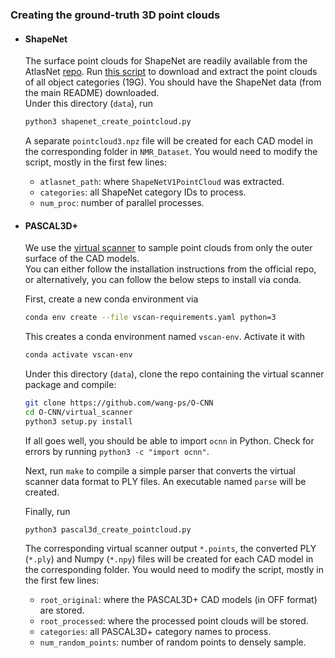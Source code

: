 ### Creating the ground-truth 3D point clouds

- #### ShapeNet
  The surface point clouds for ShapeNet are readily available from the AtlasNet [repo](https://github.com/ThibaultGROUEIX/AtlasNet).
  Run [this script](https://github.com/ThibaultGROUEIX/AtlasNet/blob/master/dataset/download_shapenet_pointclouds.sh) to download and extract the point clouds of all object categories (19G).
  You should have the ShapeNet data (from the main README) downloaded.  
  Under this directory (`data`), run
  ```bash
  python3 shapenet_create_pointcloud.py
  ```
  A separate `pointcloud3.npz` file will be created for each CAD model in the corresponding folder in `NMR_Dataset`.
  You would need to modify the script, mostly in the first few lines:
  - `atlasnet_path`: where `ShapeNetV1PointCloud` was extracted.
  - `categories`: all ShapeNet category IDs to process.
  - `num_proc`: number of parallel processes.


- #### PASCAL3D+
  We use the [virtual scanner](https://github.com/wang-ps/O-CNN/tree/master/virtual_scanner) to sample point clouds from only the outer surface of the CAD models.  
  You can either follow the installation instructions from the official repo, or alternatively, you can follow the below steps to install via conda.
  
  First, create a new conda environment via
  ```bash
  conda env create --file vscan-requirements.yaml python=3
  ```
  This creates a conda environment named `vscan-env`. Activate it with
  ```bash
  conda activate vscan-env
  ```
  Under this directory (`data`), clone the repo containing the virtual scanner package and compile:
  ```bash
  git clone https://github.com/wang-ps/O-CNN
  cd O-CNN/virtual_scanner
  python3 setup.py install
  ```
  If all goes well, you should be able to import `ocnn` in Python. Check for errors by running `python3 -c "import ocnn"`.

  Next, run `make` to compile a simple parser that converts the virtual scanner data format to PLY files.
  An executable named `parse` will be created.
  
  Finally, run
  ```bash
  python3 pascal3d_create_pointcloud.py
  ```
  The corresponding virtual scanner output `*.points`, the converted PLY (`*.ply`) and Numpy (`*.npy`) files will be created for each CAD model in the corresponding folder.
  You would need to modify the script, mostly in the first few lines:
  - `root_original`: where the PASCAL3D+ CAD models (in OFF format) are stored.
  - `root_processed`: where the processed point clouds will be stored.
  - `categories`: all PASCAL3D+ category names to process.
  - `num_random_points`: number of random points to densely sample.
